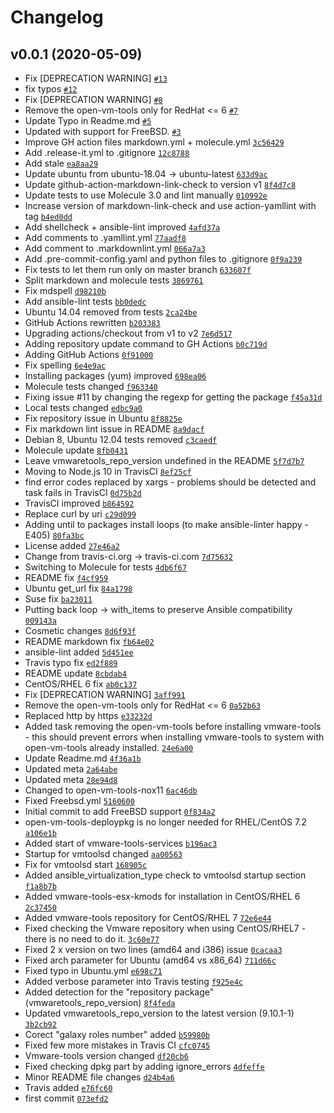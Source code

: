 # Changelog

## v0.0.1 (2020-05-09)

- Fix [DEPRECATION WARNING] [`#13`](https://github.com/ruzickap/ansible-role-vmwaretools/pull/13)
- fix typos [`#12`](https://github.com/ruzickap/ansible-role-vmwaretools/pull/12)
- Fix [DEPRECATION WARNING] [`#8`](https://github.com/ruzickap/ansible-role-vmwaretools/pull/8)
- Remove the open-vm-tools only for RedHat &lt;= 6 [`#7`](https://github.com/ruzickap/ansible-role-vmwaretools/pull/7)
- Update Typo in Readme.md  [`#5`](https://github.com/ruzickap/ansible-role-vmwaretools/pull/5)
- Updated with support for FreeBSD.  [`#3`](https://github.com/ruzickap/ansible-role-vmwaretools/pull/3)
- Improve GH action files markdown.yml + molecule.yml [`3c56429`](https://github.com/ruzickap/ansible-role-vmwaretools/commit/3c56429b2ea0846eb8a8eea302c6879d28edfda7)
- Add .release-it.yml to .gitignore [`12c8788`](https://github.com/ruzickap/ansible-role-vmwaretools/commit/12c8788c8a9b3657d179de83dfed7dfd33c67241)
- Add stale [`ea8aa29`](https://github.com/ruzickap/ansible-role-vmwaretools/commit/ea8aa29cb32cb0d548bcc8863c93d057c3b5d5b1)
- Update ubuntu from ubuntu-18.04 -&gt; ubuntu-latest [`633d9ac`](https://github.com/ruzickap/ansible-role-vmwaretools/commit/633d9aca80c10c6954fb5d03a8c355e3223c60e2)
- Update github-action-markdown-link-check to version v1 [`8f4d7c8`](https://github.com/ruzickap/ansible-role-vmwaretools/commit/8f4d7c89d588cde86c5809007a8d7f7d5ac3a3bf)
- Update tests to use Molecule 3.0 and lint manually [`010992e`](https://github.com/ruzickap/ansible-role-vmwaretools/commit/010992efc0013ff01bffe6a0398532b88ae60297)
- Increase version of markdown-link-check and use action-yamllint with tag [`b4ed0dd`](https://github.com/ruzickap/ansible-role-vmwaretools/commit/b4ed0dd927620192d6de57a5c171547a33e375a3)
- Add shellcheck + ansible-lint improved [`4afd37a`](https://github.com/ruzickap/ansible-role-vmwaretools/commit/4afd37af843f8f64480fa4d1e7574e726c5e62b5)
- Add comments to .yamllint.yml [`77aadf8`](https://github.com/ruzickap/ansible-role-vmwaretools/commit/77aadf8f38716c4d31c183af732e8f6236727cec)
- Add comment to .markdownlint.yml [`066a7a3`](https://github.com/ruzickap/ansible-role-vmwaretools/commit/066a7a39343bdced798988a18dfefc26e62a0d46)
- Add .pre-commit-config.yaml and python files to .gitignore [`0f9a239`](https://github.com/ruzickap/ansible-role-vmwaretools/commit/0f9a2392479a39c328841156cab7340eb3711741)
- Fix tests to let them run only on master branch [`633607f`](https://github.com/ruzickap/ansible-role-vmwaretools/commit/633607f793919e6340451f2501b89e77fcabbce2)
- Split markdown and molecule tests [`3869761`](https://github.com/ruzickap/ansible-role-vmwaretools/commit/3869761ff32ad674800a4c64e7c353b811762f56)
- Fix mdspell [`d98210b`](https://github.com/ruzickap/ansible-role-vmwaretools/commit/d98210b67109f0755a00146e96c59acde6160487)
- Add ansible-lint tests [`bb0dedc`](https://github.com/ruzickap/ansible-role-vmwaretools/commit/bb0dedc0723937e88e9dcb776bc336291198d9ee)
- Ubuntu 14.04 removed from tests [`2ca24be`](https://github.com/ruzickap/ansible-role-vmwaretools/commit/2ca24beb779def3018dc62bfc998cedbbf8fd805)
- GitHub Actions rewritten [`b203383`](https://github.com/ruzickap/ansible-role-vmwaretools/commit/b203383ff4481f4381eaa32a12573346c1c853b6)
- Upgrading actions/checkout from v1 to v2 [`7e6d517`](https://github.com/ruzickap/ansible-role-vmwaretools/commit/7e6d517b18f6d3a5d69d4def50103851e2444fdf)
- Adding repository update command to GH Actions [`b0c719d`](https://github.com/ruzickap/ansible-role-vmwaretools/commit/b0c719de719d27f4c4fcaa0eb163124fe6f81d88)
- Adding GitHub Actions [`0f91000`](https://github.com/ruzickap/ansible-role-vmwaretools/commit/0f91000901ec3d7e44512223271d5a691dd85d13)
- Fix spelling [`6e4e9ac`](https://github.com/ruzickap/ansible-role-vmwaretools/commit/6e4e9ac59ecf854947b5dea997ad2cc0857d6753)
- Installing packages (yum) improved [`698ea06`](https://github.com/ruzickap/ansible-role-vmwaretools/commit/698ea06c8e7ba9846dc9b937aef824ae6171d363)
- Molecule tests changed [`f963340`](https://github.com/ruzickap/ansible-role-vmwaretools/commit/f963340b816315f36054c891a69eb830ba363907)
- Fixing issue #11 by changing the regexp for getting the package [`f45a31d`](https://github.com/ruzickap/ansible-role-vmwaretools/commit/f45a31d5172082397101ba5d6a07ad4a7a02d0f2)
- Local tests changed [`edbc9a0`](https://github.com/ruzickap/ansible-role-vmwaretools/commit/edbc9a08838ba5ee5a9850be5a2bea0d858efa92)
- Fix repository issue in Ubuntu [`8f8825e`](https://github.com/ruzickap/ansible-role-vmwaretools/commit/8f8825ee11e7df359915f99bbe07b6be97d8f101)
- Fix markdown lint issue in README [`8a9dacf`](https://github.com/ruzickap/ansible-role-vmwaretools/commit/8a9dacf8c7ce74e524bf197079dd913e4f4eef74)
- Debian 8, Ubuntu 12.04 tests removed [`c3caedf`](https://github.com/ruzickap/ansible-role-vmwaretools/commit/c3caedfe9949f219b8b7b0d3a9588f27e41616d5)
- Molecule update [`8fb0431`](https://github.com/ruzickap/ansible-role-vmwaretools/commit/8fb043163a870e10a0338a2fcf6554a7c6c28484)
- Leave vmwaretools_repo_version undefined in the README [`5f7d7b7`](https://github.com/ruzickap/ansible-role-vmwaretools/commit/5f7d7b7ee6fd90bd030f2bf3d2bd8680eed348f3)
- Moving to Node.js 10 in TravisCI [`8ef25cf`](https://github.com/ruzickap/ansible-role-vmwaretools/commit/8ef25cfb4461004ba6891549b13337ca77559abf)
- find error codes replaced by xargs - problems should be detected and task fails in TravisCI [`0d75b2d`](https://github.com/ruzickap/ansible-role-vmwaretools/commit/0d75b2dd196736ed0fb2d0351bd7f513f1f340fa)
- TravisCI improved [`b864592`](https://github.com/ruzickap/ansible-role-vmwaretools/commit/b8645929d16f235449d8442ffe56fb81ddd6cb40)
- Replace curl by uri [`c29d099`](https://github.com/ruzickap/ansible-role-vmwaretools/commit/c29d09902c25f7b596526f46c1f6c3fc92529aad)
- Adding until to packages install loops (to make ansible-linter happy - E405) [`80fa3bc`](https://github.com/ruzickap/ansible-role-vmwaretools/commit/80fa3bc86ecb0be58f0de0bbe4b5250c4f988627)
- License added [`27e46a2`](https://github.com/ruzickap/ansible-role-vmwaretools/commit/27e46a224fd996240a77498b2b5577fb2317165c)
- Change from travis-ci.org -&gt; travis-ci.com [`7d75632`](https://github.com/ruzickap/ansible-role-vmwaretools/commit/7d756325d6c5261a77c1bab0014048d46a0e94ea)
- Switching to Molecule for tests [`4db6f67`](https://github.com/ruzickap/ansible-role-vmwaretools/commit/4db6f6789c73d9796e69c92e194c7e205bf64a43)
- README fix [`f4cf959`](https://github.com/ruzickap/ansible-role-vmwaretools/commit/f4cf9599bfd0591bcfd7a0a79960a93db42c158a)
- Ubuntu get_url fix [`84a1798`](https://github.com/ruzickap/ansible-role-vmwaretools/commit/84a1798c2d548ae70e71acd987cf8225f833ef91)
- Suse fix [`ba23011`](https://github.com/ruzickap/ansible-role-vmwaretools/commit/ba23011b5c5a65595d776970f2d1b24620beb670)
- Putting back loop -&gt; with_items to preserve Ansible compatibility [`009143a`](https://github.com/ruzickap/ansible-role-vmwaretools/commit/009143add56ea7e413a2728f71548b7205b59c70)
- Cosmetic changes [`8d6f93f`](https://github.com/ruzickap/ansible-role-vmwaretools/commit/8d6f93f9eb30b91a11769675013e3f6ca7be22df)
- README markdown fix [`fb64e02`](https://github.com/ruzickap/ansible-role-vmwaretools/commit/fb64e02c4dd594d4ddc32c8490b0bc46f9b5f0e9)
- ansible-lint added [`5d451ee`](https://github.com/ruzickap/ansible-role-vmwaretools/commit/5d451ee8d234575060cedd48da24af1615e6d783)
- Travis typo fix [`ed2f889`](https://github.com/ruzickap/ansible-role-vmwaretools/commit/ed2f8892a1071c250e2c8abf31a2e52b8059e6a2)
- README update [`8cbdab4`](https://github.com/ruzickap/ansible-role-vmwaretools/commit/8cbdab4c0a37c2d4cc82573ce731a30c7cfb2d7c)
- CentOS/RHEL 6 fix [`ab0c137`](https://github.com/ruzickap/ansible-role-vmwaretools/commit/ab0c1376b7cdf3e8edf69633711544da7fb89396)
-  Fix [DEPRECATION WARNING] [`3aff991`](https://github.com/ruzickap/ansible-role-vmwaretools/commit/3aff99159f8bfca73c07ff7ea9f3eff0fcb74119)
- Remove the open-vm-tools only for RedHat &lt;= 6 [`0a52b63`](https://github.com/ruzickap/ansible-role-vmwaretools/commit/0a52b63c2798dcb627d0ebc236fb0ddd0f15b77b)
- Replaced http by https [`e33232d`](https://github.com/ruzickap/ansible-role-vmwaretools/commit/e33232dc9a50132bb3820efe84e2e3279226621c)
- Added task removing the open-vm-tools before installing vmware-tools - this should prevent errors when installing vmware-tools to system with open-vm-tools already installed. [`24e6a00`](https://github.com/ruzickap/ansible-role-vmwaretools/commit/24e6a00009fe0fe56efe1e9fbd47088f0839704f)
- Update Readme.md [`4f36a1b`](https://github.com/ruzickap/ansible-role-vmwaretools/commit/4f36a1b57454a5be06e8ae238f867722b9589040)
- Updated meta [`2a64abe`](https://github.com/ruzickap/ansible-role-vmwaretools/commit/2a64abefec8f908a98a1f7d516d0e7f7f4960c7e)
- Updated meta [`28e94d8`](https://github.com/ruzickap/ansible-role-vmwaretools/commit/28e94d83f83009b530ddc969c31925b66e8ca118)
- Changed to open-vm-tools-nox11 [`6ac46db`](https://github.com/ruzickap/ansible-role-vmwaretools/commit/6ac46dba5571b7735027f0761b3b30a8917bf04a)
- Fixed Freebsd.yml [`5160600`](https://github.com/ruzickap/ansible-role-vmwaretools/commit/516060037dbc0cc137913452727289351a356ad0)
- Initial commit to add FreeBSD support [`0f834a2`](https://github.com/ruzickap/ansible-role-vmwaretools/commit/0f834a29262f0a166d166dc038f56412cf75d62b)
- open-vm-tools-deploypkg is no longer needed for RHEL/CentOS 7.2 [`a106e1b`](https://github.com/ruzickap/ansible-role-vmwaretools/commit/a106e1b68136877b2c48471b63b78db28ff3f332)
- Added start of vmware-tools-services [`b196ac3`](https://github.com/ruzickap/ansible-role-vmwaretools/commit/b196ac32e67a00ad7e3a020861625fd3deca72f2)
- Startup for vmtoolsd changed [`aa00563`](https://github.com/ruzickap/ansible-role-vmwaretools/commit/aa005636eb78b89be106fa88df59855b4ad5f5df)
- Fix for vmtoolsd start [`168905c`](https://github.com/ruzickap/ansible-role-vmwaretools/commit/168905c74a7c8c43043d6bcefe0768447f2cd0a9)
- Added ansible_virtualization_type check to vmtoolsd startup section [`f1a8b7b`](https://github.com/ruzickap/ansible-role-vmwaretools/commit/f1a8b7b7949763fa2b6a5da74a56156826e86ffd)
- Added vmware-tools-esx-kmods for installation in CentOS/RHEL 6 [`2c37450`](https://github.com/ruzickap/ansible-role-vmwaretools/commit/2c37450838298fe28ce3a165ccd1e1f9565ef2b9)
- Added vmware-tools repository for CentOS/RHEL 7 [`72e6e44`](https://github.com/ruzickap/ansible-role-vmwaretools/commit/72e6e44a7c392db27d1c85a6c4a87419e62e0f04)
- Fixed checking the Vmware repository when using CentOS/RHEL7 - there is no need to do it. [`3c60e77`](https://github.com/ruzickap/ansible-role-vmwaretools/commit/3c60e77ddf58ffafb3d46b8fb435d8726fc2e8b0)
- Fixed 2 x version on two lines (amd64 and i386) issue [`0cacaa3`](https://github.com/ruzickap/ansible-role-vmwaretools/commit/0cacaa3dfa60b7c43ffee734e49db641ff4e4f6f)
- Fixed arch parameter for Ubuntu (amd64 vs x86_64) [`711d66c`](https://github.com/ruzickap/ansible-role-vmwaretools/commit/711d66ca9f885c2c9efb19b0a08be92336396de7)
- Fixed typo in Ubuntu.yml [`e698c71`](https://github.com/ruzickap/ansible-role-vmwaretools/commit/e698c71d6917d7125e893b514c24d239d1d26306)
- Added verbose parameter into Travis testing [`f925e4c`](https://github.com/ruzickap/ansible-role-vmwaretools/commit/f925e4c2b61b8df6514fed4c1a8bd8614f1810e2)
- Added detection for the "repository package" (vmwaretools_repo_version) [`8f4feda`](https://github.com/ruzickap/ansible-role-vmwaretools/commit/8f4feda5b096aa6d5616dcfa8751ba772a8ec095)
- Updated vmwaretools_repo_version to the latest version (9.10.1-1) [`3b2cb92`](https://github.com/ruzickap/ansible-role-vmwaretools/commit/3b2cb929fec7fbd9d46568266c6020451540cd6d)
- Corect "galaxy roles number" added [`b59980b`](https://github.com/ruzickap/ansible-role-vmwaretools/commit/b59980be8606385ba506a98252efcafe7079e940)
- Fixed few more mistakes in Travis CI [`cfc0745`](https://github.com/ruzickap/ansible-role-vmwaretools/commit/cfc07453fa4cf9c517558010cac3a2e00544b92e)
- Vmware-tools version changed [`df20cb6`](https://github.com/ruzickap/ansible-role-vmwaretools/commit/df20cb688756a2e4cc5fde99dfc89f117add06e4)
- Fixed checking dpkg part by adding ignore_errors [`4dfeffe`](https://github.com/ruzickap/ansible-role-vmwaretools/commit/4dfeffe5d9a9f395e34b3ce2b08efd1fed493d2e)
- Minor README file changes [`d24b4a6`](https://github.com/ruzickap/ansible-role-vmwaretools/commit/d24b4a6f5bae8f9fa16825d03e6ea4388b11f1df)
- Travis added [`e76fc60`](https://github.com/ruzickap/ansible-role-vmwaretools/commit/e76fc60a9d2ecd19251c096801b1b4f405b38155)
- first commit [`073efd2`](https://github.com/ruzickap/ansible-role-vmwaretools/commit/073efd2444ba41097dc87332581a56b1be6ec4ba)
